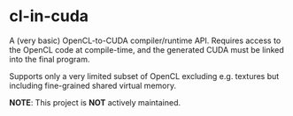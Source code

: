 # cl-in-cuda

A (very basic) OpenCL-to-CUDA compiler/runtime API.
Requires access to the OpenCL code at compile-time, and the generated CUDA must be linked into the final program.

Supports only a very limited subset of OpenCL excluding e.g. textures but including fine-grained shared virtual memory.

**NOTE**: This project is **NOT** actively maintained.
